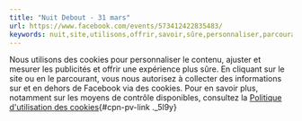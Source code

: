 ```yaml
---
title: "Nuit Debout - 31 mars"
url: https://www.facebook.com/events/573412422835483/
keywords: nuit,site,utilisons,offrir,savoir,sûre,personnaliser,parcourant,cookies,publicités,31,mars,politique
---
```

Nous utilisons des cookies pour personnaliser le contenu, ajuster et mesurer les publicités et offrir une expérience plus sûre. En cliquant sur le site ou en le parcourant, vous nous autorisez à collecter des informations sur et en dehors de Facebook via des cookies. Pour en savoir plus, notamment sur les moyens de contrôle disponibles, consultez la [Politique d'utilisation des cookies](https://www.facebook.com/policies/cookies/){#cpn-pv-link ._5l9y}
